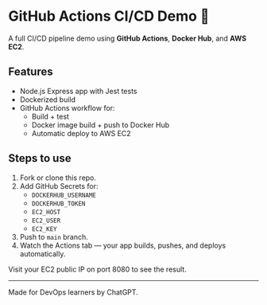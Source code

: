 # GitHub Actions CI/CD Demo 🚀

A full CI/CD pipeline demo using **GitHub Actions**, **Docker Hub**, and **AWS EC2**.

## Features
- Node.js Express app with Jest tests
- Dockerized build
- GitHub Actions workflow for:
  - Build + test
  - Docker image build + push to Docker Hub
  - Automatic deploy to AWS EC2

## Steps to use
1. Fork or clone this repo.
2. Add GitHub Secrets for:
   - `DOCKERHUB_USERNAME`
   - `DOCKERHUB_TOKEN`
   - `EC2_HOST`
   - `EC2_USER`
   - `EC2_KEY`
3. Push to `main` branch.
4. Watch the Actions tab — your app builds, pushes, and deploys automatically.

Visit your EC2 public IP on port 8080 to see the result.

---
Made for DevOps learners by ChatGPT.
